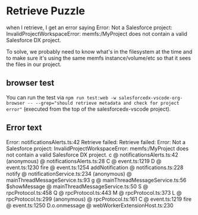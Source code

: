 # Retrieve Puzzle

when I retrieve, I get an error saying Error: Not a Salesforce project: InvalidProjectWorkspaceError: memfs:/MyProject does not contain a valid Salesforce DX project.

To solve, we probably need to know what's in the filesystem at the time and to make sure it's using the same memfs instance/volume/etc so that it sees the files in our project.

## browser test

You can run the test via `npm run test:web -w salesforcedx-vscode-org-browser -- --grep="should retrieve metadata and check for project error"` (executed from the top of the salesforcedx-vscode project).

## Error text

Error:
notificationsAlerts.ts:42 Retrieve failed: Retrieve failed: Error: Not a Salesforce project: InvalidProjectWorkspaceError: memfs:/MyProject does not contain a valid Salesforce DX project.
c @ notificationsAlerts.ts:42
(anonymous) @ notificationsAlerts.ts:28
C @ event.ts:1219
D @ event.ts:1230
fire @ event.ts:1254
addNotification @ notifications.ts:228
notify @ notificationService.ts:234
(anonymous) @ mainThreadMessageService.ts:93
g @ mainThreadMessageService.ts:56
$showMessage @ mainThreadMessageService.ts:50
S @ rpcProtocol.ts:458
Q @ rpcProtocol.ts:443
M @ rpcProtocol.ts:373
L @ rpcProtocol.ts:299
(anonymous) @ rpcProtocol.ts:161
C @ event.ts:1219
fire @ event.ts:1250
D.o.onmessage @ webWorkerExtensionHost.ts:230
